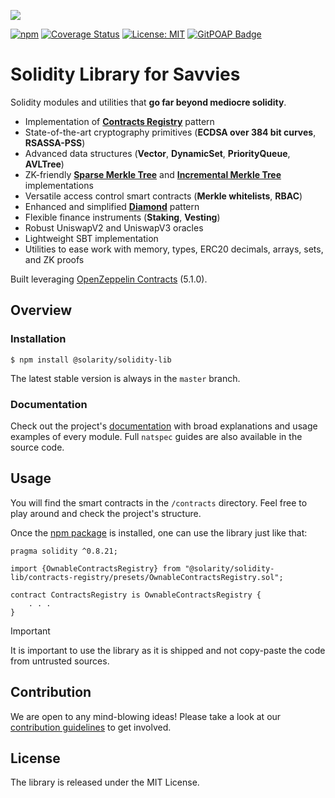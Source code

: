 ![](https://github.com/dl-solarity/solidity-lib/assets/47551140/87464015-a97a-4f5b-a16f-b34c98eb6549)

[![npm](https://img.shields.io/npm/v/@solarity/solidity-lib.svg)](https://www.npmjs.com/package/@solarity/solidity-lib)
[![Coverage Status](https://codecov.io/gh/dl-solarity/solidity-lib/graph/badge.svg)](https://codecov.io/gh/dl-solarity/solidity-lib)
[![License: MIT](https://img.shields.io/badge/License-MIT-yellow.svg)](https://opensource.org/licenses/MIT)
[![GitPOAP Badge](https://public-api.gitpoap.io/v1/repo/dl-solarity/solidity-lib/badge)](https://www.gitpoap.io/gh/dl-solarity/solidity-lib)

# Solidity Library for Savvies

Solidity modules and utilities that **go far beyond mediocre solidity**.

- Implementation of [**Contracts Registry**](https://eips.ethereum.org/EIPS/eip-6224) pattern
- State-of-the-art cryptography primitives (**ECDSA over 384 bit curves**, **RSASSA-PSS**)
- Advanced data structures (**Vector**, **DynamicSet**, **PriorityQueue**, **AVLTree**)
- ZK-friendly [**Sparse Merkle Tree**](https://docs.iden3.io/publications/pdfs/Merkle-Tree.pdf) and [**Incremental Merkle Tree**](https://github.com/runtimeverification/deposit-contract-verification/blob/master/deposit-contract-verification.pdf) implementations
- Versatile access control smart contracts (**Merkle whitelists**, **RBAC**)
- Enhanced and simplified [**Diamond**](https://eips.ethereum.org/EIPS/eip-2535) pattern
- Flexible finance instruments (**Staking**, **Vesting**)
- Robust UniswapV2 and UniswapV3 oracles
- Lightweight SBT implementation
- Utilities to ease work with memory, types, ERC20 decimals, arrays, sets, and ZK proofs

Built leveraging [OpenZeppelin Contracts](https://github.com/OpenZeppelin/openzeppelin-contracts) (5.1.0).

## Overview

### Installation

```console
$ npm install @solarity/solidity-lib
```

The latest stable version is always in the `master` branch.

### Documentation

Check out the project's [documentation](https://docs.solarity.dev) with broad explanations and usage examples of every module. Full `natspec` guides are also available in the source code.

## Usage

You will find the smart contracts in the `/contracts` directory. Feel free to play around and check the project's structure.

Once the [npm package](https://www.npmjs.com/package/@solarity/solidity-lib) is installed, one can use the library just like that:

```solidity
pragma solidity ^0.8.21;

import {OwnableContractsRegistry} from "@solarity/solidity-lib/contracts-registry/presets/OwnableContractsRegistry.sol";

contract ContractsRegistry is OwnableContractsRegistry {
    . . .
}
```

> [!IMPORTANT]
> It is important to use the library as it is shipped and not copy-paste the code from untrusted sources.

## Contribution

We are open to any mind-blowing ideas! Please take a look at our [contribution guidelines](https://docs.solarity.dev/docs/getting-started/contribution/how-to-contribute) to get involved.

## License

The library is released under the MIT License.
